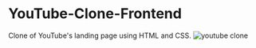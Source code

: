 # YouTube-Clone-Frontend
Clone of YouTube's landing page using HTML and CSS.
![youtube clone](https://github.com/arihantbhardwaj2631/YouTube-Clone-Frontend/assets/90868557/fa37cf48-e7df-43d5-9e4d-af77b1e12f89)
